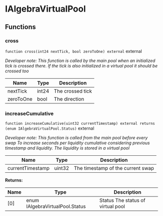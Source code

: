 

# IAlgebraVirtualPool










## Functions
### cross


`function cross(int24 nextTick, bool zeroToOne) external`  external


*Developer note: This function is called by the main pool when an initialized tick is crossed there.
If the tick is also initialized in a virtual pool it should be crossed too*



| Name | Type | Description |
| ---- | ---- | ----------- |
| nextTick | int24 | The crossed tick |
| zeroToOne | bool | The direction |


### increaseCumulative


`function increaseCumulative(uint32 currentTimestamp) external returns (enum IAlgebraVirtualPool.Status)`  external


*Developer note: This function is called from the main pool before every swap To increase seconds per liquidity
cumulative considering previous timestamp and liquidity. The liquidity is stored in a virtual pool*



| Name | Type | Description |
| ---- | ---- | ----------- |
| currentTimestamp | uint32 | The timestamp of the current swap |

**Returns:**

| Name | Type | Description |
| ---- | ---- | ----------- |
| [0] | enum IAlgebraVirtualPool.Status | Status The status of virtual pool |




